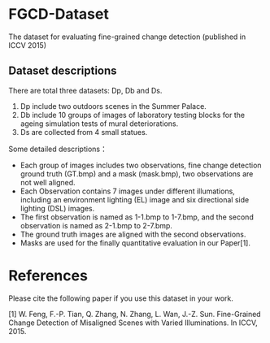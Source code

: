 # FGCD-Dataset
The dataset for evaluating fine-grained change detection (published in ICCV 2015)

## Dataset descriptions
There are total three datasets: Dp, Db and Ds.
1. Dp include two outdoors scenes in the Summer Palace.
2. Db include 10 groups of images of laboratory testing blocks for the ageing simulation tests of mural deteriorations.
3. Ds are collected from 4 small statues.

Some detailed descriptions：

* Each group of images includes two observations, fine change detection ground truth (GT.bmp) and a mask (mask.bmp), two observations are not well aligned. 
* Each Observation contains 7 images under different illumations, including an environment lighting (EL) image and six directional side lighting (DSL) images.
* The first observation is named as 1-1.bmp to 1-7.bmp, and the second observation is named as 2-1.bmp to 2-7.bmp.
* The ground truth images are aligned with the second observations.
* Masks are used for the finally quantitative evaluation in our Paper[1].

# References
Please cite the following paper if you use this dataset in your work.

[1] W. Feng, F.-P. Tian, Q. Zhang, N. Zhang, L. Wan, J.-Z. Sun. Fine-Grained Change Detection of Misaligned Scenes with Varied Illuminations. In ICCV, 2015.
